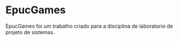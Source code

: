 # EpucGames

EpucGames foi um trabalho criado para a disciplina de laboratorio de projeto de sistemas.

